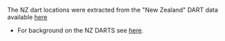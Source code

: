 The NZ dart locations were extracted from the "New Zealand" DART data available [here](https://tilde.geonet.org.nz/dashboard/)
* For background on the NZ DARTS see [here](https://www.geonet.org.nz/about/tsunami/dart).
